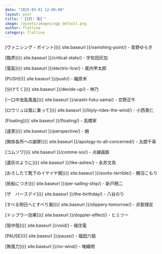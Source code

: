 ```yaml
---
date: "2025-03-01 12:00:00"
layout: post
title: "【3月: 風】"
image: /assets/images/ogp_default.png
author: flatline
category: flatline
---
```


[ヴァニシング・ポイント]({{ site.baseurl }}/vanishing-point/) - 青野ゆらぎ

[臨界]({{ site.baseurl }}/critical-state/) - 宇佐田灰加

[電虱]({{ site.baseurl }}/electric-lice/) - 尾内甲太郎

[PUSH]({{ site.baseurl }}/push/) - 織原禾

[分けてく]({{ site.baseurl }}/devide-up/) - 神乃

[一口中虫虱風嵐]({{ site.baseurl }}/arashi-fuku-sama/) - 京野正午

[ロウリュは風に乗って]({{ site.baseurl }}/löyly-rides-the-wind/) - 小西善仁

[Floating]({{ site.baseurl }}/floating/) - 高橋寧

[遠景]({{ site.baseurl }}/perspective/) - 蛸

[関係各所への謝罪]({{ site.baseurl }}/apology-to-all-concerned/) - 太朗千尋

[コムソワ]({{ site.baseurl }}/comme-soi/) - 点線画鋲

[遺灰のように]({{ site.baseurl }}/like-ashes/) - 永井文鳥

[おろしたて靴下のイヤイヤ期]({{ site.baseurl }}/socks-terrible/) - 鵺沼こもり

[帆船につき]({{ site.baseurl }}/per-sailing-ship/) - 新戸鴎二

[ザ　バースデイ]({{ site.baseurl }}/the-birthday/) - 八谷のり

[すべる明日へとすべり澱]({{ site.baseurl }}/slippery-tomorrow/) - 非鋭理反

[ドップラー効果]({{ site.baseurl }}/doppler-effect/) - ヒミツー

[殻中殻]({{ site.baseurl }}/void/) - 福住電

[PAUSE]({{ site.baseurl }}/pause/) - 福田六個

[無風力]({{ site.baseurl }}/no-wind/) - 唯織明
